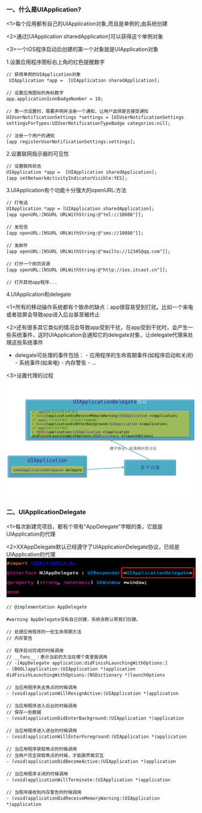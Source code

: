 
### 一、什么是UIApplication?
<1>每个应用都有自己的UIApplication对象,而且是单例的,由系统创建

<2>通过[UIApplication sharedApplication]可以获得这个单例对象

<3>一个iOS程序启动后创建的第一个对象就是UIApplication对象

1.设置应用程序图标右上角的红色提醒数字

```objc
// 获得单例的UIApplication对象
 UIApplication *app =  [UIApplication sharedApplication];

// 设置应用图标的角标数字
app.applicationIconBadgeNumber = 10;

// 第一次设置时，需要声明并注册一个通知，让用户选择是否接受通知
UIUserNotificationSettings *settings = [UIUserNotificationSettings settingsForTypes:UIUserNotificationTypeBadge categories:nil];

// 注册一个用户的通知
[app registerUserNotificationSettings:settings];
```
2.设置联网指示器的可见性
```objc
// 设置联网状态
UIApplication *app =  [UIApplication sharedApplication];
[app setNetworkActivityIndicatorVisible:YES];
```

3.UIApplication有个功能十分强大的openURL:方法
```objc
// 打电话
UIApplication *app = [UIApplication sharedApplication];
[app openURL:[NSURL URLWithString:@"tel://10086"]];

// 发短信
[app openURL:[NSURL URLWithString:@"sms://10086"]];

// 发邮件
[app openURL:[NSURL URLWithString:@"mailto://12345@qq.com"]];

// 打开一个网页资源
[app openURL:[NSURL URLWithString:@"http://ios.itcast.cn"]];

// 打开其他app程序...
```
4.UIApplication和delegate

<1>所有的移动操作系统都有个致命的缺点：app很容易受到打扰。比如一个来电或者锁屏会导致app进入后台甚至被终止

<2>还有很多其它类似的情况会导致app受到干扰，在app受到干扰时，会产生一些系统事件，这时UIApplication会通知它的delegate对象，让delegate代理来处理这些系统事件

- delegate可处理的事件包括：
        - 应用程序的生命周期事件(如程序启动和关闭)
        - 系统事件(如来电)
        - 内存警告
        - …

<3>设置代理的过程
![](./delegate.png)

### 二、UIApplicationDelegate

<1>每次新建完项目，都有个带有“AppDelegate”字眼的类，它就是UIApplication的代理

<2>XXAppDelegate默认已经遵守了UIApplicationDelegate协议，已经是UIApplication的代理
![](./appdelegate.png)

```objc
// @implementation AppDelegate

#warning AppDelegate没有自己创建，系统会默认帮我们创建。

// 处理应用程序的一些生命周期方法
// 内存警告

// 程序启动完成的时候调用
// __func__：表示当前的方法在哪个类里面调用
// -[AppDelegate application:didFinishLaunchingWithOptions:]
- (BOOL)application:(UIApplication *)application didFinishLaunchingWithOptions:(NSDictionary *)launchOptions

// 当应用程序失去焦点的时候调用
- (void)applicationWillResignActive:(UIApplication *)application

// 当应用程序进入后台的时候调用
// 保存一些数据
- (void)applicationDidEnterBackground:(UIApplication *)application

// 当应用程序进入进台的时候调用
- (void)applicationWillEnterForeground:(UIApplication *)application

// 当应用程序获取焦点的时候调用
// 当用户完全获取焦点的时候，才能跟界面交互
- (void)applicationDidBecomeActive:(UIApplication *)application

// 当应用程序关闭的时候调用
- (void)applicationWillTerminate:(UIApplication *)application

// 当程序接收到内存警告的时候调用
- (void)applicationDidReceiveMemoryWarning:(UIApplication *)application

```


